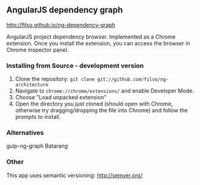 ## AngularJS dependency graph

http://filso.github.io/ng-dependency-graph

AngularJS project dependency browser.
Implemented as a Chrome extension. Once you install the extension, you can access the browser in Chrome inspector panel.

### Installing from Source - development version

1.  Clone the repository: `git clone git://github.com/filso/ng-architecture`
2.  Navigate to `chrome://chrome/extensions/` and enable Developer Mode.
3.  Choose "Load unpacked extension"
4.  Open the directory you just cloned (should open with Chrome, otherwise try dragging/dropping the file into Chrome) and follow the prompts to install.


### Alternatives

gulp-ng-graph
Batarang


### Other
This app uses semantic versioning: http://semver.org/
